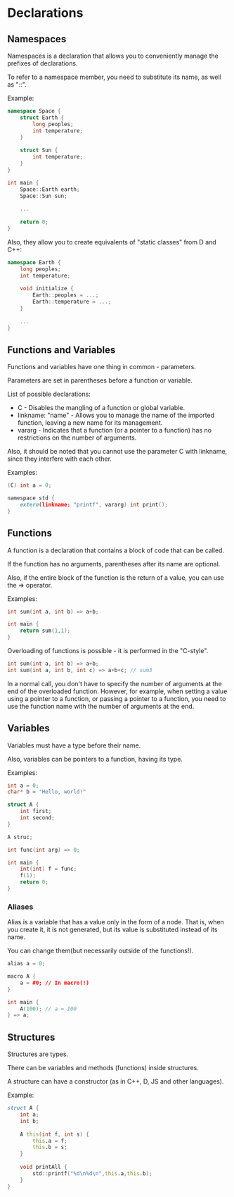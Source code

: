 # Declarations

## Namespaces

Namespaces is a declaration that allows you to conveniently manage the prefixes of declarations.

To refer to a namespace member, you need to substitute its name, as well as "::".

Example:

```cpp
namespace Space {
    struct Earth {
        long peoples;
        int temperature;
    }
    
    struct Sun {
        int temperature;
    }
}

int main {
    Space::Earth earth;
    Space::Sun sun;
    
    ...
    
    return 0;
}
```

Also, they allow you to create equivalents of "static classes" from D and C++:

```cpp
namespace Earth {
    long peoples;
    int temperature;
    
    void initialize {
        Earth::peoples = ...;
        Earth::temperature = ...;
    }
    
    ...
}
```

## Functions and Variables

Functions and variables have one thing in common - parameters.

Parameters are set in parentheses before a function or variable.

List of possible declarations:

- C - Disables the mangling of a function or global variable.
- linkname: "name" - Allows you to manage the name of the imported function, leaving a new name for its management.
- vararg - Indicates that a function (or a pointer to a function) has no restrictions on the number of arguments.

Also, it should be noted that you cannot use the parameter C with linkname, since they interfere with each other.

Examples:

```d
(C) int a = 0;

namespace std {
    extern(linkname: "printf", vararg) int print();
}
```

## Functions

A function is a declaration that contains a block of code that can be called.

If the function has no arguments, parentheses after its name are optional.

Also, if the entire block of the function is the return of a value, you can use the => operator.

Examples:

```d
int sum(int a, int b) => a+b;

int main {
    return sum(1,1);
}
```

Overloading of functions is possible - it is performed in the "C-style".

```d
int sum(int a, int b) => a+b;
int sum(int a, int b, int c) => a+b+c; // sum3
```

In a normal call, you don't have to specify the number of arguments at the end of the overloaded function. However, for example, when setting a value using a pointer to a function, or passing a pointer to a function, you need to use the function name with the number of arguments at the end.

## Variables

Variables must have a type before their name.

Also, variables can be pointers to a function, having its type.

Examples:
```cpp
int a = 0;
char* b = "Hello, world!"

struct A {
    int first;
    int second;
}

A struc;

int func(int arg) => 0;

int main {
    int(int) f = func;
    f(1);
    return 0;
}
```

### Aliases

Alias is a variable that has a value only in the form of a node. That is, when you create it, it is not generated, but its value is substituted instead of its name.

You can change them(but necessarily outside of the functions!).

```cpp
alias a = 0;

macro A {
    a = #0; // In macro(!)
}

int main {
    A(100); // a = 100
} => a;
```

## Structures

Structures are types.

There can be variables and methods (functions) inside structures.

A structure can have a constructor (as in C++, D, JS and other languages).

Example:

```d
struct A {
    int a;
    int b;
    
    A this(int f, int s) {
        this.a = f;
        this.b = s;
    }
    
    void printAll {
        std::printf("%d\n%d\n",this.a,this.b);
    }
}
```
